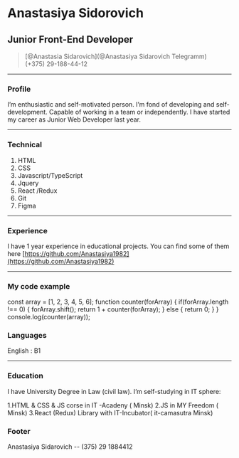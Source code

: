 # Anastasiya Sidorovich
## Junior Front-End Developer 


> [@Anastasia Sidarovich](@Anastasiya Sidarovich Telegramm)  
> (+375) 29-188-44-12

------

### Profile 

I’m enthusiastic and self-motivated person. I’m fond of  developing and self-development. Capable of working in a team or independently. I have started my career as Junior Web Developer last year.

------

### Technical 

1. HTML
1. CSS
1. Javascript/TypeScript
1. Jquery
1. React /Redux
1. Git
1. Figma 


------

### Experience
I have 1 year experience in educational projects.  You can find some of them here [https://github.com/Anastasiya1982](https://github.com/Anastasiya1982)

------
### My code example
const array = [1, 2, 3, 4, 5, 6];
function counter(forArray) {
    if(forArray.length !== 0) {
        forArray.shift();
        return 1 + counter(forArray);
    } else {
        return 0;
    }
}
console.log(counter(array));
### Languages 

English : B1

------
### Education
I have University Degree in Law (civil law).
I’m self-studying in IT sphere:

1.HTML & CSS & JS corse in IT -Acadeny ( Minsk)
2.JS in MY Freedom ( Minsk)
3.React (Redux) Library with IT-Incubator( it-camasutra Minsk)



### Footer 
Anastasiya Sidarovich --  (375) 29 1884412
